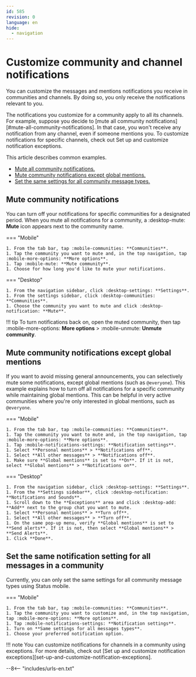```yaml
---
id: 585
revision: 0
language: en
hide:
  - navigation
---
```


# Customize community and channel notifications

You can customize the messages and mentions notifications you receive in communities and channels. By doing so, you only receive the notifications relevant to you.

The notifications you customize for a community apply to all its channels. For example, suppose you decide to [mute all community notifications][#mute-all-community-notifications]. In that case, you won't receive any notification from any channel, even if someone mentions you. To customize notifications for specific channels, check out Set up and customize notification exceptions.

This article describes common examples.

- [Mute all community notifications.](#mute-all-community-notifications)
- [Mute community notifications except global mentions.](#mute-community-notifications-except-global-mentions)
- [Set the same settings for all community message types.](#set-the-same-settings-for-all-community-message-types)

## Mute community notifications

You can turn off your notifications for specific communities for a designated period. When you mute all notifications for a community, a :desktop-mute: **Mute** icon appears next to the community name.

=== "Mobile"

    1. From the tab bar, tap :mobile-communities: **Communities**.
    1. Tap the community you want to mute and, in the top navigation, tap :mobile-more-options: **More options**.
    1. Tap :mobile-mute: **Mute community**.
    1. Choose for how long you'd like to mute your notifications.

=== "Desktop"  

    1. From the navigation sidebar, click :desktop-settings: **Settings**.
    1. From the settings sidebar, click :desktop-communities: **Communities**.
    1. Choose the community you want to mute and click :desktop-notification: **Mute**.

!!! tip
	To turn notifications back on, open the muted community, then tap :mobile-more-options: **More options** > :mobile-unmute: **Unmute community**.

## Mute community notifications except global mentions

If you want to avoid missing general announcements, you can selectively mute some notifications, except global mentions (such as `@everyone`). This example explains how to turn off all notifications for a specific community while maintaining global mentions. This can be helpful in very active communities where you're only interested in global mentions, such as `@everyone`.

=== "Mobile"

    1. From the tab bar, tap :mobile-communities: **Communities**.
    1. Tap the community you want to mute and, in the top navigation, tap :mobile-more-options: **More options**.
    1. Tap :mobile-notifications-settings: **Notification settings**.
    1. Select **Personal mentions** > **Notifications off**.
    1. Select **All other messages** > **Notifications off**.
    1. Make sure **Global mentions** is set to **On**. If it is not, select **Global mentions** > **Notifications on**.

=== "Desktop"  

    1. From the navigation sidebar, click :desktop-settings: **Settings**.
    1. From the **Settings sidebar**, click :desktop-notification: **Notifications and Sounds**.
    1. Scroll down to the **Exceptions** area and click :desktop-add: **Add** next to the group chat you want to mute.
    1. Select **Personal mentions** > **Turn off**. 
    1. Select **All other messages** > **Turn off**.
    1. On the same pop-up menu, verify **Global mentions** is set to **Send alerts**. If it is not, then select **Global mentions** > **Send Alerts**.
    1. Click **Done**. 

## Set the same notification setting for all messages in a community

Currently, you can only set the same settings for all community message types using Status mobile.

=== "Mobile"

    1. From the tab bar, tap :mobile-communities: **Communities**.
    1. Tap the community you want to customize and, in the top navigation, tap :mobile-more-options: **More options**.
    1. Tap :mobile-notifications-settings: **Notification settings**.
    1. Turn on **Same settings for all messages types**. 
    1. Choose your preferred notification option. 

!!! note
	You can customize notifications for channels in a community using exceptions. For more details, check out [Set up and customize notification exceptions][set-up-and-customize-notification-exceptions].

--8<-- "includes/urls-en.txt"
